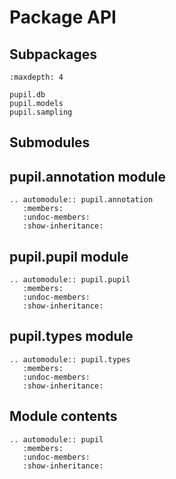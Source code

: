 # Package API

## Subpackages

```{toctree}
:maxdepth: 4

pupil.db
pupil.models
pupil.sampling
```

## Submodules

## pupil.annotation module

```{eval-rst}
.. automodule:: pupil.annotation
   :members:
   :undoc-members:
   :show-inheritance:
```

## pupil.pupil module

```{eval-rst}
.. automodule:: pupil.pupil
   :members:
   :undoc-members:
   :show-inheritance:
```

## pupil.types module

```{eval-rst}
.. automodule:: pupil.types
   :members:
   :undoc-members:
   :show-inheritance:
```

## Module contents

```{eval-rst}
.. automodule:: pupil
   :members:
   :undoc-members:
   :show-inheritance:
```
